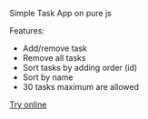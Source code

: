 <p>Simple Task App on pure js</p>
<p>Features:
    <ul>
        <li>Add/remove task</li>
        <li>Remove all tasks</li>
        <li>Sort tasks by adding order (id)</li>
        <li>Sort by name</li>
        <li>30 tasks maximum are allowed</li>
    </ul>
</p>
<p><a href="https://ganolmc.github.io/Task-App/">Try online</a></p>
